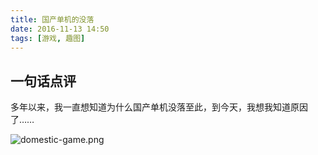 ```yaml
---
title: 国产单机的没落
date: 2016-11-13 14:50
tags: [游戏, 趣图]
---
```

## 一句话点评
多年以来，我一直想知道为什么国产单机没落至此，到今天，我想我知道原因了……


<!--more-->


![domestic-game.png][1]


  [1]: /img/domestic-game.png



